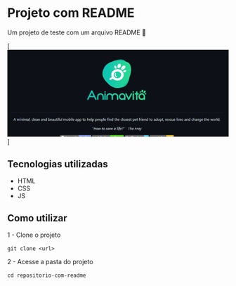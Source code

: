 # Projeto com README
Um projeto de teste com um arquivo README 🚀

 [<img src="./tela.gif" alt="gif da tela incial do projeto xyz">]

 ## Tecnologias utilizadas
 - HTML
 - CSS
 - JS
## Como utilizar

1 - Clone o projeto
```
git clone <url>
```

2 - Acesse a pasta do projeto
```
cd repositorio-com-readme
```
